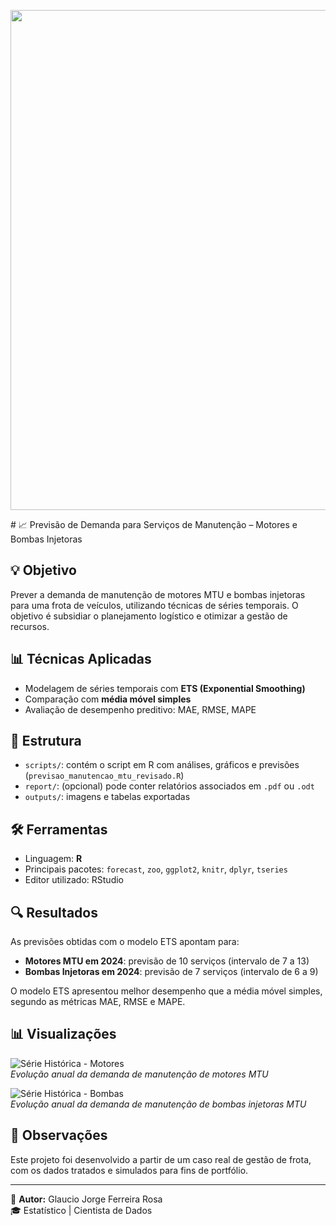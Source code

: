 <p align="center"> <img src="https://github.com/GJFR71/Previsao_manutencao_motores/blob/main/Capa_Prev_Manutencao_Motores.png" width="800"/> </p>
# 📈 Previsão de Demanda para Serviços de Manutenção – Motores e Bombas Injetoras

## 💡 Objetivo
Prever a demanda de manutenção de motores MTU e bombas injetoras para uma frota de veículos, utilizando técnicas de séries temporais. O objetivo é subsidiar o planejamento logístico e otimizar a gestão de recursos.

## 📊 Técnicas Aplicadas
- Modelagem de séries temporais com **ETS (Exponential Smoothing)**
- Comparação com **média móvel simples**
- Avaliação de desempenho preditivo: MAE, RMSE, MAPE

## 📁 Estrutura
- `scripts/`: contém o script em R com análises, gráficos e previsões (`previsao_manutencao_mtu_revisado.R`)
- `report/`: (opcional) pode conter relatórios associados em `.pdf` ou `.odt`
- `outputs/`: imagens e tabelas exportadas

## 🛠️ Ferramentas
- Linguagem: **R**
- Principais pacotes: `forecast`, `zoo`, `ggplot2`, `knitr`, `dplyr`, `tseries`
- Editor utilizado: RStudio

## 🔍 Resultados
As previsões obtidas com o modelo ETS apontam para:
- **Motores MTU em 2024**: previsão de 10 serviços (intervalo de 7 a 13)
- **Bombas Injetoras em 2024**: previsão de 7 serviços (intervalo de 6 a 9)

O modelo ETS apresentou melhor desempenho que a média móvel simples, segundo as métricas MAE, RMSE e MAPE.

## 📊 Visualizações

![Série Histórica - Motores](outputs/serie_motores_MTU.png)  
*Evolução anual da demanda de manutenção de motores MTU*

![Série Histórica - Bombas](outputs/serie_bombas_mtu.png)  
*Evolução anual da demanda de manutenção de bombas injetoras MTU*

## 📌 Observações
Este projeto foi desenvolvido a partir de um caso real de gestão de frota, com os dados tratados e simulados para fins de portfólio.

---
👤 **Autor:** Glaucio Jorge Ferreira Rosa  
🎓 Estatístico | Cientista de Dados
